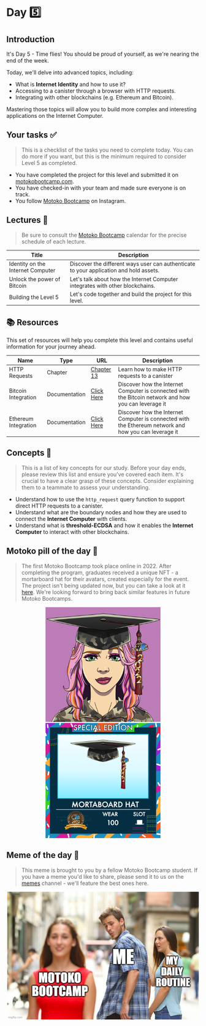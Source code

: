 # Day 5️⃣

## Introduction

It's Day 5 - Time flies! You should be proud of yourself, as we're nearing the end of the week.

Today, we'll delve into advanced topics, including:

- What is **Internet Identity** and how to use it?
- Accessing to a canister through a browser with HTTP requests.
- Integrating with other blockchains (e.g. Ethereum and Bitcoin).

Mastering those topics will allow you to build more complex and interesting applications on the Internet Computer.

## Your tasks ✅

> This is a checklist of the tasks you need to complete today. You can do more if you want, but this is the minimum required to consider Level 5 as completed.

- You have completed the project for this level and submitted it on [motokobootcamp.com](https://motokobootcamp.com/).
- You have checked-in with your team and made sure everyone is on track.
- You follow [Motoko Bootcamp](https://www.instagram.com/motokobootcamp/) on Instagram.

## Lectures 🍿

> Be sure to consult the [Motoko Bootcamp](https://calendar.google.com/calendar/u/0/embed?src=c_1a1c0c95f41c3d5729532726aaa57d96e991c5d3254b0f9e02fdf4d9babf4401@group.calendar.google.com) calendar for the precise schedule of each lecture.

| Title                             | Description                                                                            |
| --------------------------------- | -------------------------------------------------------------------------------------- |
| Identity on the Internet Computer | Discover the different ways user can authenticate to your application and hold assets. |
| Unlock the power of Bitcoin       | Let's talk about how the Internet Computer integrates with other blockchains.          |
| Building the Level 5              | Let's code together and build the project for this level.                              |

## 📚 Resources

This set of resources will help you complete this level and contains useful information for your journey ahead.

| Name                 | Type          | URL                                                                                                       | Description                                                                                           |
| -------------------- | ------------- | --------------------------------------------------------------------------------------------------------- | ----------------------------------------------------------------------------------------------------- |
| HTTP Requests        | Chapter       | [Chapter 13](https://github.com/motoko-bootcamp/dao-adventure/blob/main/lessons/chapter-13/CHAPTER-13.MD) | Learn how to make HTTP requests to a canister                                                         |
| Bitcoin Integration  | Documentation | [Click Here](https://internetcomputer.org/bitcoin-integration)                                            | Discover how the Internet Computer is connected with the Bitcoin network and how you can leverage it  |
| Ethereum Integration | Documentation | [Click Here](https://internetcomputer.org/ethereum-integration)                                           | Discover how the Internet Computer is connected with the Ethereum network and how you can leverage it |

## Concepts 🧠

> This is a list of key concepts for our study. Before your day ends, please review this list and ensure you've covered each item. It's crucial to have a clear grasp of these concepts. Consider explaining them to a teammate to assess your understanding.

- Understand how to use the `http_request` query function to support direct HTTP requests to a canister.
- Understand what are the boundary nodes and how they are used to connect the **Internet Computer** with clients.
- Understand what is **threshold-ECDSA** and how it enables the **Internet Computer** to interact with other blockchains.

## Motoko pill of the day 💊

> The first Motoko Bootcamp took place online in 2022. After completing the program, graduates received a unique NFT - a mortarboard hat for their avatars, created especially for the event. The project isn't being updated now, but you can take a look at it [here](https://x3ul6-2aaaa-aaaah-abjda-cai.ic0.app/). We're looking forward to bring back similar features in future Motoko Bootcamps.

<p align="center">
    <img src="../../assets/level_5/guide/hat_equipped.png" style="width: 300px; display: inline;" />
    <img src="../../assets/level_5/guide/hat_nft.png" style="width: 300px; display: inline;" />
</p>

## Meme of the day 🙈

> This meme is brought to you by a fellow Motoko Bootcamp student. If you have a meme you'd like to share, please send it to us on the [memes](https://discord.gg/vwEC5RcKBv) channel - we'll feature the best ones here.

<p align="center">
    <img src="../../assets/level_5/guide/meme_level_5.jpg" style="width: 500px;" />
</p>
